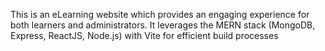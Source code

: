 This is an eLearning website which provides an engaging experience for both learners and administrators. It leverages the MERN stack (MongoDB, Express, ReactJS, Node.js) with Vite for efficient build processes
